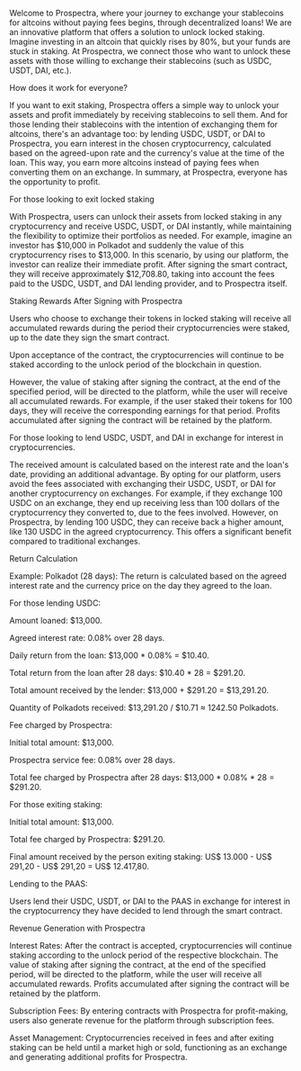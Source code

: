 Welcome to Prospectra, where your journey to exchange your stablecoins for altcoins without paying fees begins, through decentralized loans! We are an innovative platform that offers a solution to unlock locked staking. Imagine investing in an altcoin that quickly rises by 80%, but your funds are stuck in staking. At Prospectra, we connect those who want to unlock these assets with those willing to exchange their stablecoins (such as USDC, USDT, DAI, etc.).
 


How does it work for everyone?
 

If you want to exit staking, Prospectra offers a simple way to unlock your assets and profit immediately by receiving stablecoins to sell them. And for those lending their stablecoins with the intention of exchanging them for altcoins, there's an advantage too: by lending USDC, USDT, or DAI to Prospectra, you earn interest in the chosen cryptocurrency, calculated based on the agreed-upon rate and the currency's value at the time of the loan. This way, you earn more altcoins instead of paying fees when converting them on an exchange. In summary, at Prospectra, everyone has the opportunity to profit.



For those looking to exit locked staking

With Prospectra, users can unlock their assets from locked staking in any cryptocurrency and receive USDC, USDT, or DAI instantly, while maintaining the flexibility to optimize their portfolios as needed. For example, imagine an investor has $10,000 in Polkadot and suddenly the value of this cryptocurrency rises to $13,000. In this scenario, by using our platform, the investor can realize their immediate profit. After signing the smart contract, they will receive approximately $12,708.80, taking into account the fees paid to the USDC, USDT, and DAI lending provider, and to Prospectra itself.

Staking Rewards After Signing with Prospectra


Users who choose to exchange their tokens in locked staking will receive all accumulated rewards during the period their cryptocurrencies were staked, up to the date they sign the smart contract.

Upon acceptance of the contract, the cryptocurrencies will continue to be staked according to the unlock period of the blockchain in question.

However, the value of staking after signing the contract, at the end of the specified period, will be directed to the platform, while the user will receive all accumulated rewards. For example, if the user staked their tokens for 100 days, they will receive the corresponding earnings for that period. Profits accumulated after signing the contract will be retained by the platform.


For those looking to lend USDC, USDT, and DAI in exchange for interest in cryptocurrencies.


The received amount is calculated based on the interest rate and the loan's date, providing an additional advantage. By opting for our platform, users avoid the fees associated with exchanging their USDC, USDT, or DAI for another cryptocurrency on exchanges. For example, if they exchange 100 USDC on an exchange, they end up receiving less than 100 dollars of the cryptocurrency they converted to, due to the fees involved. However, on Prospectra, by lending 100 USDC, they can receive back a higher amount, like 130 USDC in the agreed cryptocurrency. This offers a significant benefit compared to traditional exchanges.


Return Calculation

Example: Polkadot (28 days): The return is calculated based on the agreed interest rate and the currency price on the day they agreed to the loan.


For those lending USDC:
 

Amount loaned: $13,000.

Agreed interest rate: 0.08% over 28 days.

Daily return from the loan: $13,000 * 0.08% = $10.40.

Total return from the loan after 28 days: $10.40 * 28 = $291.20.

Total amount received by the lender: $13,000 + $291.20 = $13,291.20.

Quantity of Polkadots received: $13,291.20 / $10.71 ≈ 1242.50 Polkadots.

Fee charged by Prospectra:
 

Initial total amount: $13,000.

Prospectra service fee: 0.08% over 28 days.

Total fee charged by Prospectra after 28 days: $13,000 * 0.08% * 28 = $291.20.


For those exiting staking:
 

Initial total amount: $13,000.

Total fee charged by Prospectra: $291.20.

Final amount received by the person exiting staking: US$ 13.000 - US$ 291,20 - US$ 291,20 = US$ 12.417,80.


Lending to the PAAS:


Users lend their USDC, USDT, or DAI to the PAAS in exchange for interest in the cryptocurrency they have decided to lend through the smart contract.


Revenue Generation with Prospectra


Interest Rates: After the contract is accepted, cryptocurrencies will continue staking according to the unlock period of the respective blockchain. The value of staking after signing the contract, at the end of the specified period, will be directed to the platform, while the user will receive all accumulated rewards. Profits accumulated after signing the contract will be retained by the platform.

Subscription Fees: By entering contracts with Prospectra for profit-making, users also generate revenue for the platform through subscription fees.

Asset Management: Cryptocurrencies received in fees and after exiting staking can be held until a market high or sold, functioning as an exchange and generating additional profits for Prospectra.
